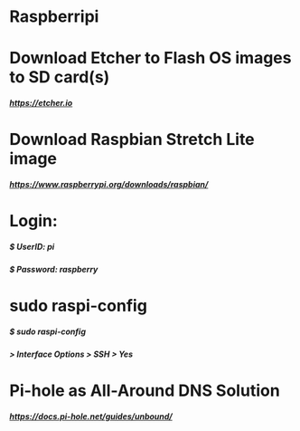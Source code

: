 # Raspberripi

# Download Etcher to Flash OS images to SD card(s)
##### https://etcher.io

# Download Raspbian Stretch Lite image
##### https://www.raspberrypi.org/downloads/raspbian/

# Login:
##### $ UserID: pi
##### $ Password: raspberry

# sudo raspi-config
##### $ sudo raspi-config
##### > Interface Options > SSH > Yes




# Pi-hole as All-Around DNS Solution
##### https://docs.pi-hole.net/guides/unbound/

